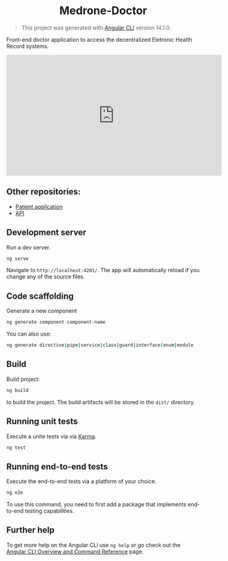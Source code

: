 # <center>Medrone-Doctor</center>

> This project was generated with [Angular CLI](https://github.com/angular/angular-cli) version 14.1.0.

Front-end doctor application to access the decentralized Eletronic Health Record systems.
<iframe width="560" height="315" src="https://www.youtube.com/embed/6Q9b84AoSkI" title="YouTube video player" frameborder="0" allow="accelerometer; autoplay; clipboard-write; encrypted-media; gyroscope; picture-in-picture; web-share" allowfullscreen></iframe>

## Other repositories:
- [Patient application](https://github.com/NTUST-BMW-Lab/decentralized-ehr-patient)
- [API](https://github.com/NTUST-BMW-Lab/decentralized-ehr-api)

## Development server

Run a dev server.
```bash
ng serve
```
Navigate to `http://localhost:4201/`. The app will automatically reload if you change any of the source files.

## Code scaffolding

Generate a new component
```bash
ng generate component component-name
``` 
You can also use: 
```bash
ng generate directive|pipe|service|class|guard|interface|enum|module
```

## Build

Build project:
```bash
ng build
```
to build the project. The build artifacts will be stored in the `dist/` directory.

## Running unit tests

Execute a unite tests via via [Karma](https://karma-runner.github.io).
```bash
ng test
```

## Running end-to-end tests

Execute the end-to-end tests via a platform of your choice. 
```bash
ng e2e
```
To use this command, you need to first add a package that implements end-to-end testing capabilities.

## Further help

To get more help on the Angular CLI use `ng help` or go check out the [Angular CLI Overview and Command Reference](https://angular.io/cli) page.
